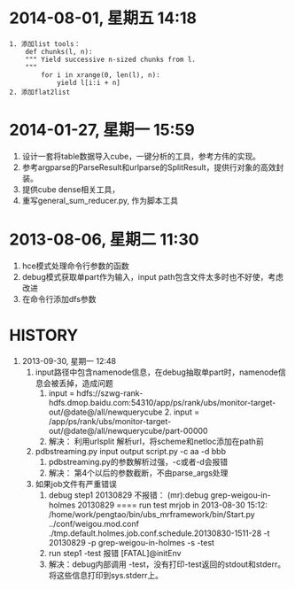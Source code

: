
# 2014-08-01, 星期五 14:18 

	1. 添加list tools：
	    def chunks(l, n):
		""" Yield successive n-sized chunks from l.
		"""
			for i in xrange(0, len(l), n):
				yield l[i:i + n]
	2. 添加flat2list


# 2014-01-27, 星期一 15:59

   1. 设计一套将table数据导入cube，一键分析的工具，参考方伟的实现。
   2. 参考argparse的ParseResult和urlparse的SplitResult，提供行对象的高效封装。
   3. 提供cube dense相关工具，
   4. 重写general_sum_reducer.py, 作为脚本工具



# 2013-08-06, 星期二 11:30

   1. hce模式处理命令行参数的函数
   2. debug模式获取单part作为输入，input path包含文件太多时也不好使，考虑改进
   3. 在命令行添加dfs参数
   

# HISTORY


   1. 2013-09-30, 星期一 12:48
       1. input路径中包含namenode信息，在debug抽取单part时，namenode信息会被丢掉，造成问题
           1. input = hdfs://szwg-rank-hdfs.dmop.baidu.com:54310/app/ps/rank/ubs/monitor-target-out/@date@/all/newquerycube     2. input = /app/ps/rank/ubs/monitor-target-out/@date@/all/newquerycube/part-00000
		   2. 解决： 利用urlsplit 解析url，将scheme和netloc添加在path前
       2. pdbstreaming.py input output script.py -c aa -d bbb
           1. pdbstreaming.py的参数解析过强，-c或者-d会报错
		   2. 解决： 第4个以后的参数截断，不由parse_args处理
       3. 如果job文件有严重错误
           1. debug step1 20130829 不报错： (mr):debug grep-weigou-in-holmes 20130829   ==== run test mrjob in 2013-08-30 15:12:  /home/work/pengtao/bin/ubs_mrframework/bin/Start.py ../conf/weigou.mod.conf ./tmp.default.holmes.job.conf.schedule.20130830-1511-28 -t 20130829 -p grep-weigou-in-holmes -s -test 
    	   2. run step1 -test 报错 [FATAL]@initEnv
		   3. 解决：debug内部调用 -test，没有打印-test返回的stdout和stderr。将这些信息打印到sys.stderr上。

